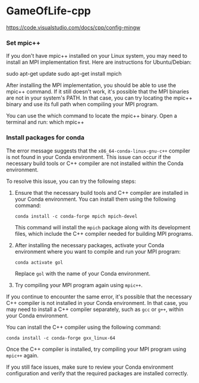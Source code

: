 # GameOfLife-cpp
 
https://code.visualstudio.com/docs/cpp/config-mingw


### Set mpic++

If you don't have mpic++ installed on your Linux system, you may need to install an MPI implementation first.
Here are instructions for Ubuntu/Debian:

sudo apt-get update
sudo apt-get install mpich

After installing the MPI implementation, you should be able to use the mpic++ command. If it still doesn't work, it's possible that the MPI binaries are not in your system's PATH. In that case, you can try locating the mpic++ binary and use its full path when compiling your MPI program.

You can use the which command to locate the mpic++ binary. Open a terminal and run:
which mpic++


### Install packages for conda

The error message suggests that the `x86_64-conda-linux-gnu-c++` compiler is not found in your Conda environment. This issue can occur if the necessary build tools or C++ compiler are not installed within the Conda environment.

To resolve this issue, you can try the following steps:

1. Ensure that the necessary build tools and C++ compiler are installed in your Conda environment. You can install them using the following command:

   ```
   conda install -c conda-forge mpich mpich-devel
   ```

   This command will install the `mpich` package along with its development files, which include the C++ compiler needed for building MPI programs.

2. After installing the necessary packages, activate your Conda environment where you want to compile and run your MPI program:

   ```
   conda activate gol
   ```

   Replace `gol` with the name of your Conda environment.

3. Try compiling your MPI program again using `mpic++`.

If you continue to encounter the same error, it's possible that the necessary C++ compiler is not installed in your Conda environment. In that case, you may need to install a C++ compiler separately, such as `gcc` or `g++`, within your Conda environment.

You can install the C++ compiler using the following command:

```
conda install -c conda-forge gxx_linux-64
```

Once the C++ compiler is installed, try compiling your MPI program using `mpic++` again.

If you still face issues, make sure to review your Conda environment configuration and verify that the required packages are installed correctly.

<!-- https://github.com/TayfunKaraderi/Game-of-Life-In-Parallel/blob/master/Game_of_Life.cpp -->